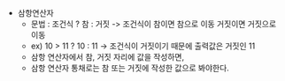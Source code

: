 
- 삼항연산자
	- 문법 : 조건식 ? 참 : 거짓 -> 조건식이 참이면 참으로 이동 거짓이면 거짓으로 이동
	- ex)  10 > 11 ? 10 : 11 -> 조건식이 거짓이기 때문에 출력값은 거짓인 11
	- 삼항 연산자에서 참, 거짓 자리에 값을 작성하면, 
	- 삼항 연산자 통채로는 참 또는 거짓에 작성한 값으로 봐야한다.